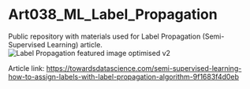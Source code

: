 # Art038_ML_Label_Propagation
Public repository with materials used for Label Propagation (Semi-Supervised Learning) article. 
![Label Propagation featured image optimised v2](https://user-images.githubusercontent.com/24861699/143793850-8fe8d70c-1c00-4aa4-9da5-40c97872f041.png)

Article link: https://towardsdatascience.com/semi-supervised-learning-how-to-assign-labels-with-label-propagation-algorithm-9f1683f4d0eb
